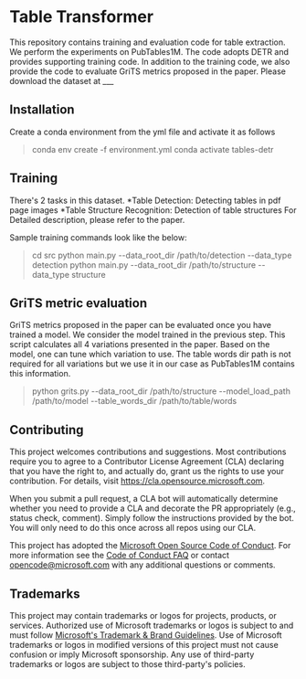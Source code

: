 # Table Transformer

This repository contains training and evaluation code for table extraction. We
perform the experiments on PubTables1M. The code adopts DETR and provides
supporting training code. In addition to the training code, we also provide the
code to evaluate GriTS metrics proposed in the paper. Please download the
dataset at ___

## Installation
Create a conda environment from the yml file and activate it as follows

> conda env create -f environment.yml
> conda activate tables-detr

## Training
There's 2 tasks in this dataset.
*Table Detection: Detecting tables in pdf page images
*Table Structure Recognition: Detection of table structures
For Detailed description, please refer to the paper.

Sample training commands look like the below:

> cd src
> python main.py --data_root_dir /path/to/detection --data_type detection
> python main.py --data_root_dir /path/to/structure --data_type structure

## GriTS metric evaluation
GriTS metrics proposed in the paper can be evaluated once you have trained a
model. We consider the model trained in the previous step. This script
calculates all 4 variations presented in the paper. Based on the model, one can
tune which variation to use. The table words dir path is not required for all
variations but we use it in our case as PubTables1M contains this information.

> python grits.py --data_root_dir /path/to/structure --model_load_path /path/to/model --table_words_dir /path/to/table/words


## Contributing

This project welcomes contributions and suggestions.  Most contributions require you to agree to a
Contributor License Agreement (CLA) declaring that you have the right to, and actually do, grant us
the rights to use your contribution. For details, visit https://cla.opensource.microsoft.com.

When you submit a pull request, a CLA bot will automatically determine whether you need to provide
a CLA and decorate the PR appropriately (e.g., status check, comment). Simply follow the instructions
provided by the bot. You will only need to do this once across all repos using our CLA.

This project has adopted the [Microsoft Open Source Code of Conduct](https://opensource.microsoft.com/codeofconduct/).
For more information see the [Code of Conduct FAQ](https://opensource.microsoft.com/codeofconduct/faq/) or
contact [opencode@microsoft.com](mailto:opencode@microsoft.com) with any additional questions or comments.

## Trademarks

This project may contain trademarks or logos for projects, products, or services. Authorized use of Microsoft 
trademarks or logos is subject to and must follow 
[Microsoft's Trademark & Brand Guidelines](https://www.microsoft.com/en-us/legal/intellectualproperty/trademarks/usage/general).
Use of Microsoft trademarks or logos in modified versions of this project must not cause confusion or imply Microsoft sponsorship.
Any use of third-party trademarks or logos are subject to those third-party's policies.

